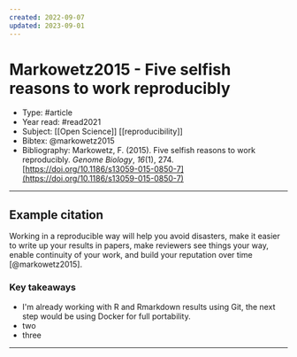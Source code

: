 ```yaml
---
created: 2022-09-07
updated: 2023-09-01
---
```

# Markowetz2015 - Five selfish reasons to work reproducibly
* Type: #article
* Year read: #read2021
* Subject: [[Open Science]] [[reproducibility]]
* Bibtex: @markowetz2015
* Bibliography: Markowetz, F. (2015). Five selfish reasons to work reproducibly. _Genome Biology_, _16_(1), 274. [https://doi.org/10.1186/s13059-015-0850-7](https://doi.org/10.1186/s13059-015-0850-7)
---
## Example citation
Working in a reproducible way will help you avoid disasters, make it easier to write up your results in papers, make reviewers see things your way, enable continuity of your work, and build your reputation over time [@markowetz2015].

### Key takeaways
* I'm already working with R and Rmarkdown results using Git, the next step would be using Docker for full portability.
* two
* three

---